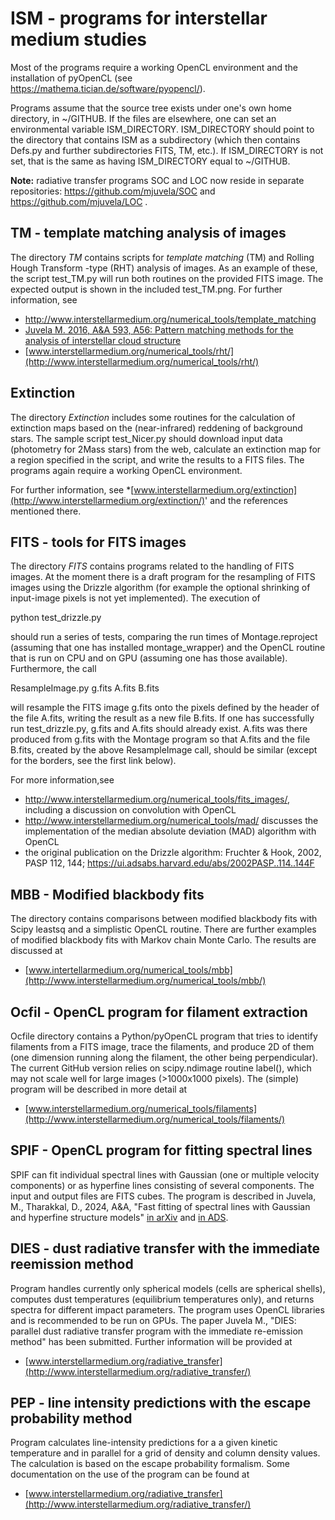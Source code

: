 
# ISM - programs for interstellar medium studies 

Most of the programs require a working OpenCL environment and the
installation of pyOpenCL (see https://mathema.tician.de/software/pyopencl/).

Programs assume that the source tree exists
under one's own home directory, in ~/GITHUB. If the files are
elsewhere, one can set an environmental variable ISM_DIRECTORY. 
ISM_DIRECTORY should point to the directory that contains ISM as a
subdirectory (which then contains Defs.py and further subdirectories
FITS, TM, etc.). If ISM_DIRECTORY is not set, that is the same as
having ISM_DIRECTORY equal to ~/GITHUB.

**Note:** radiative transfer programs SOC and LOC now reside in separate repositories: https://github.com/mjuvela/SOC and https://github.com/mjuvela/LOC .


## TM - template matching analysis of images

The directory *TM* contains scripts for *template matching* (TM) and
Rolling Hough Transform -type (RHT) analysis of images. As an example
of these, the script test_TM.py will run both routines on the provided
FITS image. The expected output is shown in the included test_TM.png.
For further information, see 
* http://www.interstellarmedium.org/numerical_tools/template_matching
* [Juvela M. 2016, A&A 593, A56: Pattern matching methods for the analysis of interstellar
cloud structure](https://ui.adsabs.harvard.edu/abs/2016A%26A...593A..58J)
* [www.interstellarmedium.org/numerical_tools/rht/](http://www.interstellarmedium.org/numerical_tools/rht/)


## Extinction

The directory *Extinction* includes some routines for the calculation
of extinction maps based on the (near-infrared) reddening of
background stars. The sample script test_Nicer.py should download
input data (photometry for 2Mass stars) from the web, calculate an
extinction map for a region specified in the script, and write the
results to a FITS files. The programs again require a working OpenCL
environment.

For further information, see
*[www.interstellarmedium.org/extinction](http://www.interstellarmedium.org/extinction/)'
and the references mentioned there.


## FITS  - tools for FITS images

The directory *FITS* contains programs related to the handling of FITS
images. At the moment there is a draft program for the resampling of
FITS images using the Drizzle algorithm (for example the optional
shrinking of input-image pixels is not yet implemented). The execution
of 

python test_drizzle.py

should run a series of tests, comparing the run times of
Montage.reproject (assuming that one has installed montage_wrapper)
and the OpenCL routine that is run on CPU and on GPU (assuming one has
those available). Furthermore, the call

ResampleImage.py  g.fits A.fits B.fits

will resample the FITS image g.fits onto the pixels defined by the
header of the file A.fits, writing the result as a new file B.fits. If
one has successfully run test_drizzle.py, g.fits and A.fits should
already exist. A.fits was there produced from g.fits with the Montage
program so that A.fits and the file B.fits, created by the above
ResampleImage call, should be similar (except for the borders, see the
first link below).

For more information,see
* http://www.interstellarmedium.org/numerical_tools/fits_images/, including
a discussion on convolution with OpenCL
* http://www.interstellarmedium.org/numerical_tools/mad/ 
discusses the implementation of the median absolute deviation (MAD)
algorithm with OpenCL
* the original publication on the Drizzle algorithm: Fruchter & Hook,
2002, PASP 112, 144; https://ui.adsabs.harvard.edu/abs/2002PASP..114..144F


## MBB - Modified blackbody fits

The directory contains comparisons between modified blackbody fits
with Scipy leastsq and a simplistic OpenCL routine. There are further
examples of modified blackbody fits with Markov chain Monte Carlo. The
results are discussed at 
* [www.intertellarmedium.org/numerical_tools/mbb](http://www.interstellarmedium.org/numerical_tools/mbb/)


## Ocfil - OpenCL program for filament extraction

Ocfile directory contains a Python/pyOpenCL program that tries to
identify filaments from a FITS image, trace the filaments, and
produce 2D of them (one dimension running along the filament, the
other being perpendicular). The current GitHub version relies on
scipy.ndimage routine label(), which may not scale well for large
images (>1000x1000 pixels). The (simple) program will be described
in more detail at
* [www.interstellarmedium.org/numerical_tools/filaments](http://www.interstellarmedium.org/numerical_tools/filaments/)

## SPIF - OpenCL program for fitting spectral lines

SPIF can fit individual spectral lines with Gaussian (one or multiple velocity
components) or as hyperfine lines consisting of several components. The input 
and output files are FITS cubes. The program is described in Juvela, M.,
Tharakkal, D., 2024, A&A, "Fast fitting of spectral lines with Gaussian and
hyperfine structure models" [in
arXiv](https://ui.adsabs.harvard.edu/abs/2024arXiv240304352J/abstract) and 
[in ADS](https://ui.adsabs.harvard.edu/abs/2024A%26A...685A.164J/abstract).

## DIES - dust radiative transfer with the immediate reemission method

Program handles currently only spherical models (cells are spherical shells),
computes dust temperatures (equilibrium temperatures only), and returns
spectra for different impact parameters. The program uses OpenCL libraries and
is recommended to be run on GPUs. The paper Juvela M., "DIES: parallel dust
radiative transfer program with the immediate re-emission method" has been
submitted. Further information will be provided at 
* [www.interstellarmedium.org/radiative_transfer](http://www.interstellarmedium.org/radiative_transfer/)


## PEP - line intensity predictions with the escape probability method

Program calculates line-intensity predictions for a a given kinetic
temperature and in parallel for a grid of density and column density values. The
calculation is based on the escape probability formalism. Some documentation
on the use of the program can be found at
* [www.interstellarmedium.org/radiative_transfer](http://www.interstellarmedium.org/radiative_transfer/)


